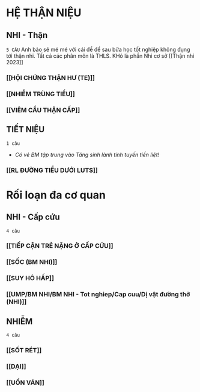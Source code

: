 # HỆ THẬN NIỆU
## NHI - Thận
`5 CÂU`
Anh bảo sẽ mé mé với cái đề để sau bữa học tốt nghiệp không đụng tới thận nhi. Tất cả các phân môn là THLS. KHó là phần Nhi cơ sở
[[Thận nhi 2023]]
### [[HỘI CHỨNG THẬN HƯ (TE)]]
### [[NHIỄM TRÙNG TIỂU]]
### [[VIÊM CẦU THẬN CẤP]]  

## TIẾT NIỆU
`1 câu`
- _Có vẻ BM tập trung vào Tăng sinh lành tính tuyến tiền liệt!_
### [[RL ĐƯỜNG TIỂU DƯỚI LUTS]]

# Rối loạn đa cơ quan
## NHI - Cấp cứu
`4 câu`
### [[TIẾP CẬN TRẺ NẶNG Ở CẤP CỨU]]
### [[SỐC (BM NHI)]]
### [[SUY HÔ HẤP]]
### [[UMP/BM NHI/BM NHI - Tot nghiep/Cap cuu/Dị vật đường thở (NHI)]]
## NHIỄM
`4 câu`
### [[SỐT RÉT]]
### [[DẠI]]
### [[UỐN VÁN]]


